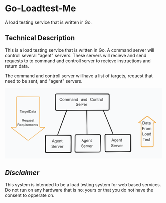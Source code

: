 # Go-Loadtest-Me
A load testing service that is written in Go. 

## Technical Description
This is a load testing service that is written in Go. A command server will controll several "agent" servers. These servers will recieve and send requests to to command and controll server to recieve instructions and return data.

The command and controll server will have a list of targets, request that need to be sent, and "agent" servers.

![Image of the system diagram.](systemDiagram.png)

## <em>Disclaimer</em>
This system is intended to be a load testing system for web based services. Do not run on any hardware that is not yours or that you do not have the consent to opperate on.